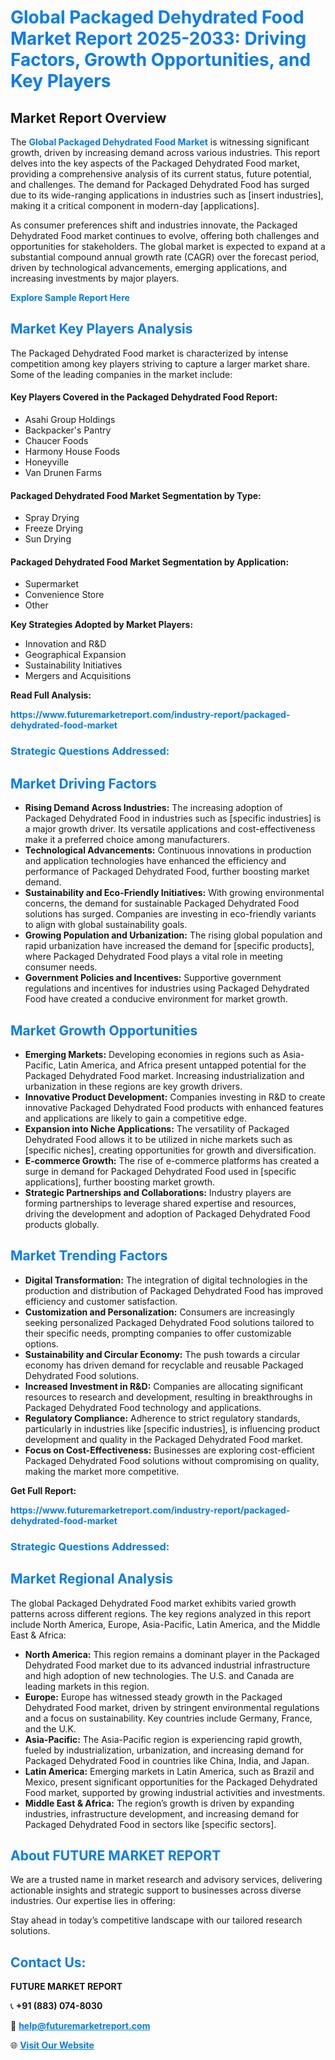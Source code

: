 <h1 style="color: #007BFF;">Global Packaged Dehydrated Food Market Report 2025-2033: Driving Factors, Growth Opportunities, and Key Players</h1>

<section id="overview">
<h2>Market Report Overview</h2>
<p>The <a href="https://www.futuremarketreport.com/industry-report/packaged-dehydrated-food-market" style="color: #007BFF; text-decoration: none;"><strong>Global Packaged Dehydrated Food Market</strong></a> is witnessing significant growth, driven by increasing demand across various industries. This report delves into the key aspects of the Packaged Dehydrated Food market, providing a comprehensive analysis of its current status, future potential, and challenges. The demand for Packaged Dehydrated Food has surged due to its wide-ranging applications in industries such as [insert industries], making it a critical component in modern-day [applications].</p>
<p>As consumer preferences shift and industries innovate, the Packaged Dehydrated Food market continues to evolve, offering both challenges and opportunities for stakeholders. The global market is expected to expand at a substantial compound annual growth rate (CAGR) over the forecast period, driven by technological advancements, emerging applications, and increasing investments by major players.</p>
</section>

<section id="overview">
<p><a href="https://www.futuremarketreport.com/request-sample/reportId=50842" style="color: #007BFF; text-decoration: none;"><strong>Explore Sample Report Here</strong></a></p>
</section>

<section id="key-players">
<h2 style="color: #007BFF;">Market Key Players Analysis</h2>
<p>The Packaged Dehydrated Food market is characterized by intense competition among key players striving to capture a larger market share. Some of the leading companies in the market include:</p>
<h4>Key Players Covered in the Packaged Dehydrated Food Report:</h4>
<ul><li>Asahi Group Holdings</li><li>Backpacker&#039;s Pantry</li><li>Chaucer Foods</li><li>Harmony House Foods</li><li>Honeyville</li><li>Van Drunen Farms</li></ul>
<h4>Packaged Dehydrated Food Market Segmentation by Type:</h4>
<ul><li>Spray Drying</li><li>Freeze Drying</li><li>Sun Drying</li></ul>

<h4>Packaged Dehydrated Food Market Segmentation by Application:</h4>
<ul><li>Supermarket</li><li>Convenience Store</li><li>Other</li></ul>
<p><strong>Key Strategies Adopted by Market Players:</strong></p>
<ul>
<li>Innovation and R&D</li>
<li>Geographical Expansion</li>
<li>Sustainability Initiatives</li>
<li>Mergers and Acquisitions</li>
</ul>
</section>

<section>
<p><strong>Read Full Analysis: </strong></p><a href="https://www.futuremarketreport.com/industry-report/packaged-dehydrated-food-market" style="color: #007BFF; text-decoration: none;"><strong>https://www.futuremarketreport.com/industry-report/packaged-dehydrated-food-market</strong></a>
<h3 style="color: #007BFF;">Strategic Questions Addressed:</h3>
</section>

<section id="driving-factors">
<h2 style="color: #007BFF;">Market Driving Factors</h2>
<ul>
<li><strong>Rising Demand Across Industries:</strong> The increasing adoption of Packaged Dehydrated Food in industries such as [specific industries] is a major growth driver. Its versatile applications and cost-effectiveness make it a preferred choice among manufacturers.</li>
<li><strong>Technological Advancements:</strong> Continuous innovations in production and application technologies have enhanced the efficiency and performance of Packaged Dehydrated Food, further boosting market demand.</li>
<li><strong>Sustainability and Eco-Friendly Initiatives:</strong> With growing environmental concerns, the demand for sustainable Packaged Dehydrated Food solutions has surged. Companies are investing in eco-friendly variants to align with global sustainability goals.</li>
<li><strong>Growing Population and Urbanization:</strong> The rising global population and rapid urbanization have increased the demand for [specific products], where Packaged Dehydrated Food plays a vital role in meeting consumer needs.</li>
<li><strong>Government Policies and Incentives:</strong> Supportive government regulations and incentives for industries using Packaged Dehydrated Food have created a conducive environment for market growth.</li>
</ul>
</section>

<section id="growth-opportunities">
<h2 style="color: #007BFF;">Market Growth Opportunities</h2>
<ul>
<li><strong>Emerging Markets:</strong> Developing economies in regions such as Asia-Pacific, Latin America, and Africa present untapped potential for the Packaged Dehydrated Food market. Increasing industrialization and urbanization in these regions are key growth drivers.</li>
<li><strong>Innovative Product Development:</strong> Companies investing in R&D to create innovative Packaged Dehydrated Food products with enhanced features and applications are likely to gain a competitive edge.</li>
<li><strong>Expansion into Niche Applications:</strong> The versatility of Packaged Dehydrated Food allows it to be utilized in niche markets such as [specific niches], creating opportunities for growth and diversification.</li>
<li><strong>E-commerce Growth:</strong> The rise of e-commerce platforms has created a surge in demand for Packaged Dehydrated Food used in [specific applications], further boosting market growth.</li>
<li><strong>Strategic Partnerships and Collaborations:</strong> Industry players are forming partnerships to leverage shared expertise and resources, driving the development and adoption of Packaged Dehydrated Food products globally.</li>
</ul>
</section>

<section id="trending-factors">
<h2 style="color: #007BFF;">Market Trending Factors</h2>
<ul>
<li><strong>Digital Transformation:</strong> The integration of digital technologies in the production and distribution of Packaged Dehydrated Food has improved efficiency and customer satisfaction.</li>
<li><strong>Customization and Personalization:</strong> Consumers are increasingly seeking personalized Packaged Dehydrated Food solutions tailored to their specific needs, prompting companies to offer customizable options.</li>
<li><strong>Sustainability and Circular Economy:</strong> The push towards a circular economy has driven demand for recyclable and reusable Packaged Dehydrated Food solutions.</li>
<li><strong>Increased Investment in R&D:</strong> Companies are allocating significant resources to research and development, resulting in breakthroughs in Packaged Dehydrated Food technology and applications.</li>
<li><strong>Regulatory Compliance:</strong> Adherence to strict regulatory standards, particularly in industries like [specific industries], is influencing product development and quality in the Packaged Dehydrated Food market.</li>
<li><strong>Focus on Cost-Effectiveness:</strong> Businesses are exploring cost-efficient Packaged Dehydrated Food solutions without compromising on quality, making the market more competitive.</li>
</ul>
</section>

<section>
<p><strong>Get Full Report: </strong></p><a href="https://www.futuremarketreport.com/industry-report/packaged-dehydrated-food-market" style="color: #007BFF; text-decoration: none;"><strong>https://www.futuremarketreport.com/industry-report/packaged-dehydrated-food-market</strong></a>
<h3 style="color: #007BFF;">Strategic Questions Addressed:</h3>
</section>


<section id="regional-analysis">
<h2 style="color: #007BFF;">Market Regional Analysis</h2>
<p>The global Packaged Dehydrated Food market exhibits varied growth patterns across different regions. The key regions analyzed in this report include North America, Europe, Asia-Pacific, Latin America, and the Middle East & Africa:</p>
<ul>
<li><strong>North America:</strong> This region remains a dominant player in the Packaged Dehydrated Food market due to its advanced industrial infrastructure and high adoption of new technologies. The U.S. and Canada are leading markets in this region.</li>
<li><strong>Europe:</strong> Europe has witnessed steady growth in the Packaged Dehydrated Food market, driven by stringent environmental regulations and a focus on sustainability. Key countries include Germany, France, and the U.K.</li>
<li><strong>Asia-Pacific:</strong> The Asia-Pacific region is experiencing rapid growth, fueled by industrialization, urbanization, and increasing demand for Packaged Dehydrated Food in countries like China, India, and Japan.</li>
<li><strong>Latin America:</strong> Emerging markets in Latin America, such as Brazil and Mexico, present significant opportunities for the Packaged Dehydrated Food market, supported by growing industrial activities and investments.</li>
<li><strong>Middle East & Africa:</strong> The region’s growth is driven by expanding industries, infrastructure development, and increasing demand for Packaged Dehydrated Food in sectors like [specific sectors].</li>
</ul>
</section>

<footer>
<h2 style="color: #007BFF;">About FUTURE MARKET REPORT</h2>
<p>We are a trusted name in market research and advisory services, delivering actionable insights and strategic support to businesses across diverse industries. Our expertise lies in offering:</p>

<p>Stay ahead in today’s competitive landscape with our tailored research solutions.</p>

<h2 style="color: #007BFF;">Contact Us:</h2>
<p><strong>FUTURE MARKET REPORT</strong></p>
<p>📞 <strong>+91 (883) 074-8030</strong></p>
<p>📧 <strong><a href="mailto:help@futuremarketreport.com" style="color: #007BFF;">help@futuremarketreport.com</a></strong></p>
<p>🌐 <strong><a href="https://www.futuremarketreport.com/" style="color: #007BFF;">Visit Our Website</a></strong></p>
</footer>